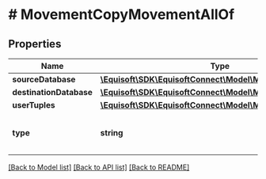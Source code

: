 # # MovementCopyMovementAllOf

## Properties

Name | Type | Description | Notes
------------ | ------------- | ------------- | -------------
**sourceDatabase** | [**\Equisoft\SDK\EquisoftConnect\Model\MovementDatabase**](MovementDatabase.md) |  | [optional]
**destinationDatabase** | [**\Equisoft\SDK\EquisoftConnect\Model\MovementDatabase**](MovementDatabase.md) |  | [optional]
**userTuples** | [**\Equisoft\SDK\EquisoftConnect\Model\MovementUserTuple[]**](MovementUserTuple.md) |  | [optional]
**type** | **string** |  | [optional] [default to 'COPY']

[[Back to Model list]](../../README.md#models) [[Back to API list]](../../README.md#endpoints) [[Back to README]](../../README.md)
